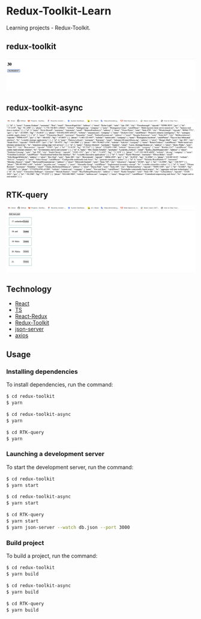 # Redux-Toolkit-Learn
Learning projects - Redux-Toolkit.

## redux-toolkit
![Alt text](screenshots/redux-toolkit.png?raw=true "Optional Title")
## redux-toolkit-async
![Alt text](screenshots/redux-toolkit-async.png?raw=true "Optional Title")
## RTK-query
![Alt text](screenshots/rtk-query.png?raw=true "Optional Title")

## Technology
- [React](https://reactjs.org/)
- [TS](https://www.typescriptlang.org/)
- [React-Redux](https://react-redux.js.org/)
- [Redux-Toolkit](https://redux-toolkit.js.org/)
- [json-server](https://github.com/typicode/json-server)
- [axios](https://github.com/axios/axios)

## Usage
### Installing dependencies
To install dependencies, run the command:
```sh
$ cd redux-toolkit
$ yarn
```
```sh
$ cd redux-toolkit-async
$ yarn
```
```sh
$ cd RTK-query
$ yarn
```

### Launching a development server
To start the development server, run the command:
```sh
$ cd redux-toolkit
$ yarn start
```
```sh
$ cd redux-toolkit-async
$ yarn start
```
```sh
$ cd RTK-query
$ yarn start
$ yarn json-server --watch db.json --port 3000
```

### Build project
To build a project, run the command:
```sh
$ cd redux-toolkit
$ yarn build
```
```sh
$ cd redux-toolkit-async
$ yarn build
```
```sh
$ cd RTK-query
$ yarn build
```
